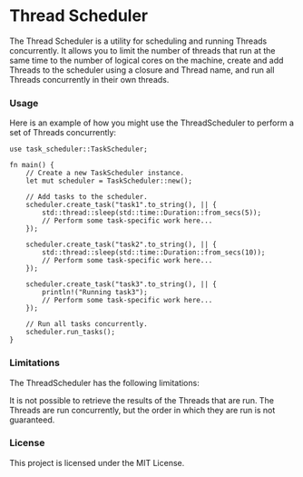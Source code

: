 # Thread Scheduler
The Thread Scheduler is a utility for scheduling and running Threads concurrently. It allows you to limit the number of threads that run at the same time to the number of logical cores on the machine, create and add Threads to the scheduler using a closure and Thread name, and run all Threads concurrently in their own threads.



### Usage
Here is an example of how you might use the ThreadScheduler to perform a set of Threads concurrently:

```
use task_scheduler::TaskScheduler;

fn main() {
    // Create a new TaskScheduler instance.
    let mut scheduler = TaskScheduler::new();

    // Add tasks to the scheduler.
    scheduler.create_task("task1".to_string(), || {
        std::thread::sleep(std::time::Duration::from_secs(5));
        // Perform some task-specific work here...
    });

    scheduler.create_task("task2".to_string(), || {
        std::thread::sleep(std::time::Duration::from_secs(10));
        // Perform some task-specific work here...
    });

    scheduler.create_task("task3".to_string(), || {
        println!("Running task3");
        // Perform some task-specific work here...
    });

    // Run all tasks concurrently.
    scheduler.run_tasks();
}
```


### Limitations
The ThreadScheduler has the following limitations:

It is not possible to retrieve the results of the Threads that are run.
The Threads are run concurrently, but the order in which they are run is not guaranteed.

### License
This project is licensed under the MIT License.
